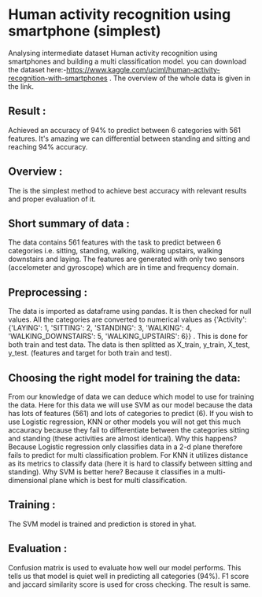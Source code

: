 # Human activity recognition using smartphone (simplest)
Analysing intermediate dataset Human activity recognition using smartphones and building a multi classification model.
you can download the dataset here:-https://www.kaggle.com/uciml/human-activity-recognition-with-smartphones . The overview of the whole data is given in the link.

## Result :
Achieved an accuracy of 94% to predict between 6 categories with 561 features.
It's amazing we can differential between standing and sitting and reaching 94% accuracy.

## Overview :
The is the simplest method to achieve best accuracy with relevant results and proper evaluation of it. 

## Short summary of data :
The data contains 561 features with the task to predict between 6 categories i.e. sitting, standing, walking, walking upstairs, walking downstairs and laying. The features are generated with only two sensors (accelometer and gyroscope) which are in time and frequency domain.

## Preprocessing :
The data is imported as dataframe using pandas. It is then checked for null values. All the categories are converted to numerical values as {'Activity': {'LAYING': 1, 'SITTING': 2, 'STANDING': 3, 'WALKING': 4, 'WALKING_DOWNSTAIRS': 5, 'WALKING_UPSTAIRS': 6}} . This is done  for both train and test data. The data is then splitted as X_train, y_train, X_test, y_test. (features and target for both train and test).

## Choosing the right model for training the data:
From our knowledge of data we can deduce which model to use for training the data. Here for this data we will use SVM as our model because the data has lots of features (561) and lots of categories to predict (6). If you wish to use Logistic regression, KNN or other models you will not get this much accauracy because they fail to differentiate between the categories sitting and standing (these activities are almost identical). Why this happens? Because Logistic regression only classifies data in a 2-d plane therefore fails to predict for multi classification problem. For KNN it utilizes distance as its metrics to classify data (here it is hard to classify between sitting and standing). Why SVM is better here? Because it classifies in a multi-dimensional plane which is best for multi classification.

## Training :
The SVM model is trained and prediction is stored in yhat. 

## Evaluation :
Confusion matrix is used to evaluate how well our model performs. This tells us that model is quiet well in predicting all categories (94%). F1 score and jaccard similarity score is used for cross checking. The result is same.
